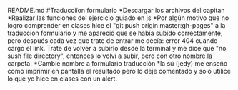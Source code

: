 README.md
#Traducciíon formulario 
*Descargar los archivos del capitan
*Realizar las funciones del ejercicio guiado en js
*Por algún motivo que no logro comprender en clases hice el "git push origin master:gh-pages" a la traducción formulario y me apareció que se había subido correctamente, pero después cada vez que trate de entrar me decía: error 404 cuando cargo el link. Trate de volver a subirlo desde la terminal y me dice que "no sush file directory", entonces lo volví a subir, pero con otro nombre la carpeta.
*Cambie nombre a formulario traducción 
*la sú (jedy) me enseño como imprimir en pantalla el resultado pero lo deje comentado y solo utilice lo que yo hice en clases con un alert.